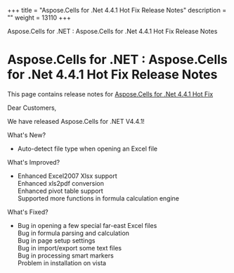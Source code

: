 +++
title = "Aspose.Cells for .Net 4.4.1 Hot Fix Release Notes" 
description = "" 
weight = 13110 
+++

Aspose.Cells for .NET : Aspose.Cells for .Net 4.4.1 Hot Fix Release Notes  

# Aspose.Cells for .NET : Aspose.Cells for .Net 4.4.1 Hot Fix Release Notes


This page contains release notes for [Aspose.Cells for .Net 4.4.1 Hot Fix](http://www.aspose.com/downloads/cells/net/new-releases/aspose.cells-for-.net-4.4.1-hot-fix/)

Dear Customers,

We have released Aspose.Cells for .NET V4.4.1!

What's New?

*   Auto-detect file type when opening an Excel file

What's Improved?

*   Enhanced Excel2007 Xlsx support  
    Enhanced xls2pdf conversion  
    Enhanced pivot table support  
    Supported more functions in formula calculation engine

What's Fixed?

*   Bug in opening a few special far-east Excel files  
    Bug in formula parsing and calculation  
    Bug in page setup settings  
    Bug in import/export some text files  
    Bug in processing smart markers  
    Problem in installation on vista

